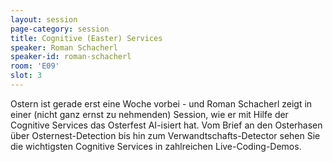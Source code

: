 ```yaml
---
layout: session
page-category: session
title: Cognitive (Easter) Services
speaker: Roman Schacherl
speaker-id: roman-schacherl
room: 'E09'
slot: 3
---
```


Ostern ist gerade erst eine Woche vorbei - und Roman Schacherl zeigt in einer (nicht ganz ernst zu nehmenden) Session, wie er mit Hilfe der Cognitive Services das Osterfest AI-isiert hat. Vom Brief an den Osterhasen über Osternest-Detection bis hin zum Verwandtschafts-Detector sehen Sie die wichtigsten Cognitive Services in zahlreichen Live-Coding-Demos.